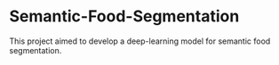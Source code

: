 # Semantic-Food-Segmentation
This project aimed to develop a deep-learning model for semantic food segmentation.
